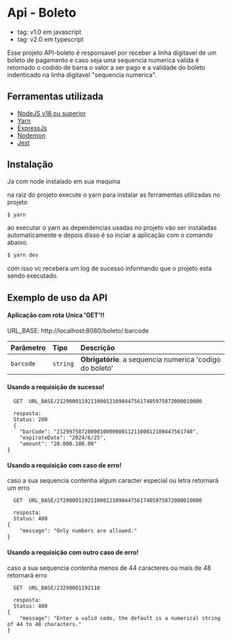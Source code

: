
# Api - Boleto

* tag: v1.0 em javascript 
* tag: v2.0 em typescript 


Esse projeto API-boleto é responsavel por receber a 
linha digitavel de um boleto de pagamento e caso 
seja uma sequencia numerica valida é retornado o 
codido de barra o valor a ser pago e a validade do
boleto indenticado na linha digitavel "sequencia numerica".


## Ferramentas utilizada

 - [NodeJS  v18 ou superior](https://nodejs.org/en/)
 - [Yarn](https://yarnpkg.com/)
 - [ExpressJs](https://expressjs.com/)
 - [Nodemon](https://nodemon.io/)
 - [Jest](https://jestjs.io/pt-BR/)


## Instalação


Ja com node instalado em sua maquina

na raiz do projeto
execute o yarn para instalar as ferramentas utilizadas no projeto

```bash
$ yarn

```
ao executar o yarn as dependencias usadas no projeto vão ser instaladas automaticamente
e depois disso é so inciar a aplicação com o comando abaixo.

```bash
$ yarn dev

```
com isso vc recebera um log de sucesso informando que o projeto esta sendo executado.

## Exemplo de uso da API

#### Aplicação com rota Unica  'GET'!!

URL_BASE: http://localhost:8080/boleto/:barcode

| Parâmetro   | Tipo       | Descrição                           |
| :---------- | :--------- | :---------------------------------- |
| `barcode` | `string` | **Obrigatório**. a sequencia numerica 'codigo do boleto' |

####  Usando a requisição de sucesso!
```http
  GET  URL_BASE/21290001192110001210904475617405975872000010000

  resposta: 
  Status: 200
  {
	"barCode": "21299758720000100000001121100012100447561740",
	"expirateDate": "2024/6/25",
	"amount": "20.000.100.00"
}

```

####  Usando a requisição com caso de erro!
caso a sua sequencia contenha algum caracter especial ou letra retornará um erro

```http
  GET  URL_BASE/2f290001192110001210904475617405975872000010000

  resposta: 
  Status: 400
{
	"message": "Only numbers are allowed."
}

```

####  Usando a requisição com outro caso de erro!
caso a sua sequencia contenha menos de 44 caracteres ou mais de 48 retornará erro

```http
  GET  URL_BASE/23290001192110

  resposta: 
  Status: 400
{
	"message": "Enter a valid code, the default is a numerical string of 44 to 48 characters."
}

```

